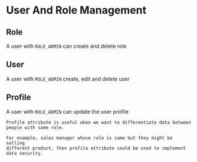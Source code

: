 # User And Role Management


## Role

A user with `ROLE_ADMIN` can create and delete role


## User

A user with  `ROLE_ADMIN` create, edit and delete user


## Profile 

A user with `ROLE_ADMIN` can update the user profile


```text
Profile attribute is useful when we want to differentiate data between 
people with same role. 

For example, sales manager whose role is same but they might be selling
different product, then profile attribute could be used to implement data security.
```
